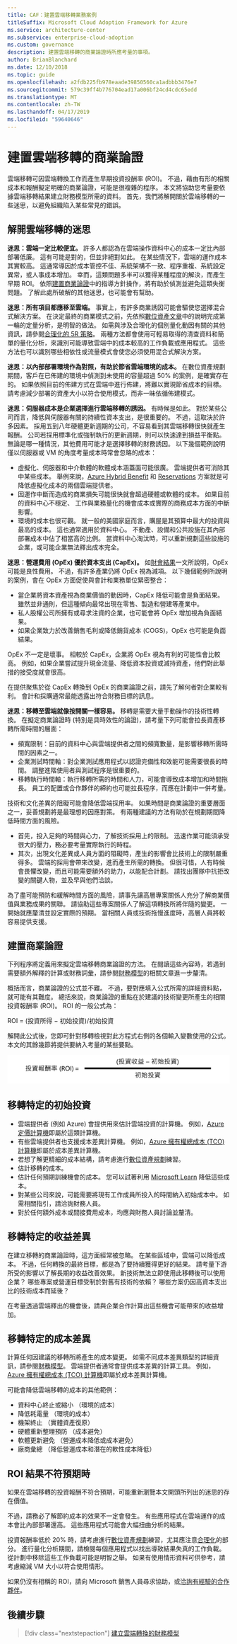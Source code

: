 ```yaml
---
title: CAF：建置雲端移轉業務案例
titleSuffix: Microsoft Cloud Adoption Framework for Azure
ms.service: architecture-center
ms.subservice: enterprise-cloud-adoption
ms.custom: governance
description: 建置雲端移轉的商業論證時所應考量的事項。
author: BrianBlanchard
ms.date: 12/10/2018
ms.topic: guide
ms.openlocfilehash: a2fdb225fb978eaade39850560ca1adbbb3476e7
ms.sourcegitcommit: 579c39ff4b776704ead17a006bf24cd4cdc65edd
ms.translationtype: MT
ms.contentlocale: zh-TW
ms.lasthandoff: 04/17/2019
ms.locfileid: "59640646"
---
```

# <a name="build-a-business-justification-for-cloud-migration"></a>建置雲端移轉的商業論證

雲端移轉可因雲端轉換工作而產生早期投資投酬率 (ROI)。 不過，藉由有形的相關成本和報酬擬定明確的商業論證，可能是很複雜的程序。 本文將協助您考量要依據雲端移轉結果建立財務模型所需的資料。 首先，我們將解開關於雲端移轉的一些迷思，以避免組織陷入某些常見的錯誤。

## <a name="dispelling-cloud-migration-myths"></a>解開雲端移轉的迷思

**迷思：雲端一定比較便宜。** 許多人都認為在雲端操作資料中心的成本一定比內部部署低廉。 這有可能是對的，但並非絕對如此。 在某些情況下，雲端的運作成本其實較高。 這通常導因於成本管控不佳、系統架構不一致、程序重複、系統設定異常，或人事成本增加。 幸而，這類問題多半可以獲得某種程度的解決，而產生早期 ROI。 依照[建置商業論證](#building-the-business-justification)中的指導方針操作，將有助於偵測並避免這類失衡問題。 了解此處所破解的其他迷思，也可能會有幫助。

**迷思：所有項目都應移至雲端。** 事實上，有許多商業誘因可能會驅使您選擇混合式解決方案。 在決定最終的商業模式之前，先依照[數位資產文章](../digital-estate/5-rs-of-rationalization.md)中的說明完成第一輪的定量分析，是明智的做法。 如需與涉及合理化的個別量化動因有關的其他資訊，請參閱[合理化的 5R 策略](../digital-estate/5-rs-of-rationalization.md)。 兩種方法都會使用可輕易取得的清查資料和簡單的量化分析，來識別可能導致雲端中的成本較高的工作負載或應用程式。 這些方法也可以識別哪些相依性或流量模式會使您必須使用混合式解決方案。

**迷思：以內部部署環境作為對照，有助於節省雲端環境的成本。** 在數位資產規劃期間，客戶在已佈建的環境中偵測到未使用的容量超過 50% 的案例，是確實存在的。 如果依照目前的佈建方式在雲端中進行佈建，將難以實現節省成本的目標。 請考慮減少部署的資產大小以符合使用模式，而非一昧依循佈建模式。

**迷思：伺服器成本是企業選擇進行雲端移轉的誘因。** 有時候是如此。 對於某些公司而言，降低與伺服器有關的持續性資本支出，是很重要的。 不過，這取決於許多因素。 採用五到八年硬體更新週期的公司，不容易看到其雲端移轉很快就產生報酬。 公司若採用標準化或強制執行的更新週期，則可以快速達到損益平衡點。 無論是哪一種情況，其他費用可能才是選擇移轉的財務誘因。 以下幾個範例說明僅以伺服器或 VM 的角度考量成本時常會忽略的成本：

- 虛擬化、伺服器和中介軟體的軟體成本涵蓋面可能很廣。 雲端提供者可消除其中某些成本。 舉例來說，[Azure Hybrid Benefit](https://azure.microsoft.com/pricing/hybrid-benefit/#services) 和 [Reservations](https://azure.microsoft.com/reservations/) 方案就是可降低虛擬化成本的兩個雲端提供者。
- 因運作中斷而造成的商業損失可能很快就會超過硬體或軟體的成本。 如果目前的資料中心不穩定、 工作與業務量化的機會成本或實際的商務成本方面的中斷影響。
- 環境的成本也很可觀。 就一般的美國家庭而言，購屋是其預算中最大的投資與最高的成本。 這也通常適用於資料中心。 不動產、設備和公共設施在其內部部署成本中佔了相當高的比例。 當資料中心淘汰時，可以重新規劃這些設施的企業，或可能企業無法釋出成本完全。

**迷思：營運費用 (OpEx) 優於資本支出 (CapEx)。** 如[財會結果](business-outcomes/fiscal-outcomes.md)一文所說明，OpEx 可能是良性費用。 不過，有許多產業仍將 OpEx 視為減項。 以下幾個範例所說明的案例，會在 OpEx 方面促使與會計和業務單位緊密整合：

- 當企業將資本資產視為商業價值的動因時，CapEx 降低可能會是負面結果。 雖然並非通則，但這種傾向最常出現在零售、製造和營建等產業中。
- 私人股權公司所擁有或尋求注資的企業，也可能會將 OpEx 增加視為負面結果。
- 如果企業致力於改善銷售毛利或降低銷貨成本 (COGS)，OpEx 也可能是負面結果。

OpEx 不一定是壞事。 相較於 CapEx，企業將 OpEx 視為有利的可能性會比較高。 例如，如果企業嘗試提升現金流量、降低資本投資或減持資產，他們對此舉措的接受度就會很高。

在提供聚焦於從 CapEx 轉換到 OpEx 的商業論證之前，請先了解何者對企業較有利。 會計和採購通常最能透露出符合財務目標的訊息。

**迷思：移轉至雲端就像按開關一樣容易。** 移轉是需要大量手動操作的技術性轉換。 在擬定商業論證時 (特別是具時效性的論證)，請考量下列可能會拉長資產移轉所需時間的層面：

- 頻寬限制：目前的資料中心與雲端提供者之間的頻寬數量，是影響移轉所需時間的因素之一。
- 企業測試時間軸：對企業測試應用程式以認證完備性和效能可能需要很長的時間。 調整進階使用者與測試程序是很重要的。
- 移轉執行時間軸：執行移轉所需的時間和人力，可能會導致成本增加和時間拖長。 員工的配置或合作夥伴的締約也可能拉長程序，而應在計劃中一併考量。

技術和文化差異的阻礙可能會降低雲端採用率。 如果時間是商業論證的重要層面之一，妥善規劃將是最理想的因應對策。 有兩種建議的方法有助於在規劃期間降低時間方面的風險。

- 首先，投入足夠的時間與心力，了解技術採用上的限制。 迅速作業可能須承受很大的壓力，務必要考量實際執行的時程。
- 其次，出現文化差異或人員方面的阻礙時，產生的影響會比技術上的限制嚴重得多。 雲端的採用會帶來改變，進而產生所需的轉換。 但很可惜，人有時候會畏懼改變，而且可能需要額外的助力，以能配合計劃。 請找出團隊中抗拒改變的關鍵人物，並及早與他們洽談。

為了盡可能預防和緩解時間方面的風險，請事先讓高層專案關係人充分了解商業價值與業務成果的關聯。 請協助這些專案關係人了解這項轉換所將伴隨的變更。 一開始就應釐清並設定實際的預期。 當相關人員或技術拖慢進度時，高層人員將較容易提供支援。

## <a name="building-the-business-justification"></a>建置商業論證

下列程序將定義用來擬定雲端移轉商業論證的方法。 在閱讀這些內容時，若遇到需要額外解釋的計算或財務詞彙，請參閱[財務模型](financial-models.md)的相關文章進一步釐清。

概括而言，商業論證的公式並不難。 不過，要對應填入公式所需的詳細資料點，就可能有其難度。 總括來說，商業論證的重點在於建議的技術變更所產生的相關投資報酬率 (ROI)。 ROI 的一般公式為：

ROI = (投資所得 &minus; 初始投資)/初始投資

解開此公式後，您即可針對移轉檢視對此方程式右側的各個輸入變數使用的公式。 本文的其餘幾節將提供要納入考量的某些要點。

![ROI 等於 (投資所得 – 投資成本)/投資成本](../_images/formula-roi.png)

## <a name="migration-specific-initial-investment"></a>移轉特定的初始投資

- 雲端提供者 (例如 Azure) 會提供用來估計雲端投資的計算機。 例如，[Azure 定價計算機](https://azure.microsoft.com/pricing)即屬於這類計算機。
- 有些雲端提供者也支援成本差異計算機。 例如，[Azure 擁有權總成本 (TCO) 計算機](https://azure.com/tco)即屬於成本差異計算機。
- 若想了解更精細的成本結構，請考慮進行[數位資產規劃](../digital-estate/overview.md)練習。
- 估計移轉的成本。
- 估計任何預期訓練機會的成本。 您可以試著利用 [Microsoft Learn](/learn) 降低這些成本。
- 對某些公司來說，可能需要將現有工作成員所投入的時間納入初始成本中。 如需相關指引，請洽詢財務人員。
- 對於任何額外成本或間接費用成本，均應與財務人員討論並釐清。

## <a name="migration-specific-revenue-deltas"></a>移轉特定的收益差異

在建立移轉的商業論證時，這方面經常被忽略。 在某些區域中，雲端可以降低成本。 不過，任何轉換的最終目標，都是為了要持續獲得更好的結果。 請考量下游所受的影響以了解長期的收益改善效果。 新技術無法立即使用此移轉後可以使用企業？ 哪些專案或營運目標受制於對舊有技術的依賴？ 哪些方案仍因高資本支出比的技術成本而延後？

在考量透過雲端釋出的機會後，請與企業合作計算出這些機會可能帶來的收益增加。

## <a name="migration-specific-cost-deltas"></a>移轉特定的成本差異

計算任何因建議的移轉所將產生的成本變更。 如需不同成本差異類型的詳細資訊，請參閱[財務模型](financial-models.md)。 雲端提供者通常會提供成本差異的計算工具。 例如，[Azure 擁有權總成本 (TCO) 計算機](https://azure.com/tco)即屬於成本差異計算機。

可能會降低雲端移轉的成本的其他範例：

- 資料中心終止或縮小 （環境的成本）
- 降低耗電量 （環境的成本）
- 機架終止 （實體資產復原）
- 硬體重新整理預防 （成本避免）
- 軟體更新避免 （營運成本降低或成本避免）
- 廠商彙總 （降低營運成本和潛在的軟性成本降低）

## <a name="when-roi-results-are-surprising"></a>ROI 結果不符預期時

如果在雲端移轉的投資報酬不符合預期，可能重新瀏覽本文開頭所列出的迷思的存在價值。

不過，請務必了解節約成本的效果不一定會發生。 有些應用程式在雲端運作的成本會比內部部署還高。 這些應用程式可能會大幅扭曲分析的結果。

投資報酬率低於 20% 時，請考慮進行[數位資產規劃](../digital-estate/overview.md)練習，尤其應注意[合理化](../digital-estate/rationalize.md)的部分。 進行量化分析期間，請檢閱每個應用程式以找出導致結果失真的工作負載。 從計劃中移除這些工作負載可能是明智之舉。 如果有使用情形資料可供參考，請考慮縮減 VM 大小以符合使用情形。

如果仍沒有相稱的 ROI，請向 Microsoft 銷售人員尋求協助，或[洽詢有經驗的合作夥伴](https://azure.microsoft.com/migration/support)。

## <a name="next-steps"></a>後續步驟

> [!div class="nextstepaction"]
> [建立雲端轉換的財務模型](./financial-models.md)